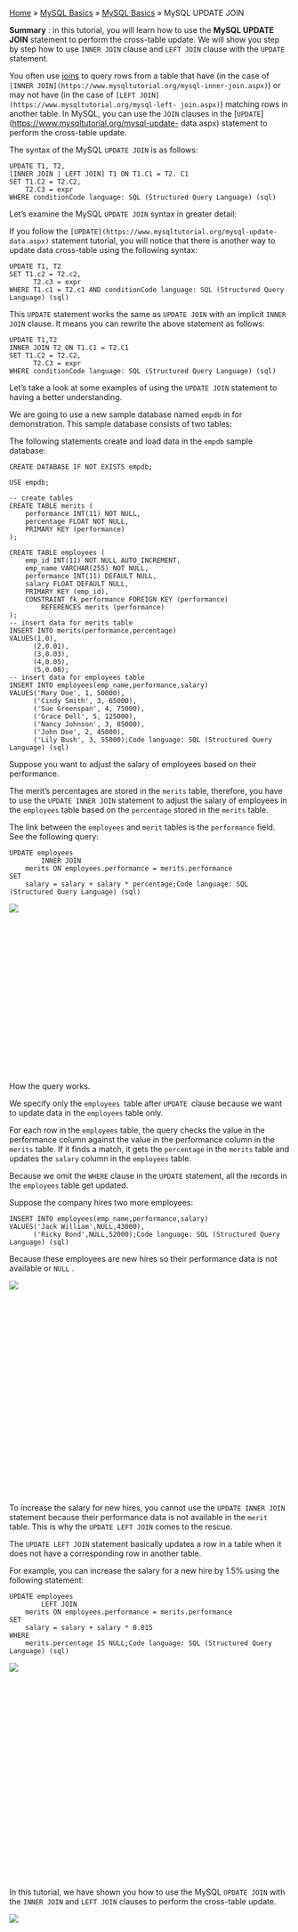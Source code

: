 

[Home](https://www.mysqltutorial.org/) » [MySQL
Basics](https://www.mysqltutorial.org/mysql-basics/) » [MySQL
Basics](https://www.mysqltutorial.org/mysql-basics/) » MySQL UPDATE JOIN



 **Summary** : in this tutorial, you will learn how to use the **MySQL UPDATE
JOIN** statement to perform the cross-table update. We will show you step by
step how to use `INNER JOIN` clause and `LEFT JOIN` clause with the `UPDATE`
statement.



You often use [joins](https://www.mysqltutorial.org/mysql-join/) to query rows
from a table that have (in the case of `[INNER
JOIN](https://www.mysqltutorial.org/mysql-inner-join.aspx)`) or may not have
(in the case of `[LEFT JOIN](https://www.mysqltutorial.org/mysql-left-
join.aspx)`) matching rows in another table. In MySQL, you can use the `JOIN`
clauses in the [`UPDATE`](https://www.mysqltutorial.org/mysql-update-
data.aspx) statement to perform the cross-table update.



The syntax of the MySQL `UPDATE JOIN` is as follows:


    
    
    UPDATE T1, T2,
    [INNER JOIN | LEFT JOIN] T1 ON T1.C1 = T2. C1
    SET T1.C2 = T2.C2, 
        T2.C3 = expr
    WHERE conditionCode language: SQL (Structured Query Language) (sql)



Let’s examine the MySQL `UPDATE JOIN` syntax in greater detail:



If you follow the `[UPDATE](https://www.mysqltutorial.org/mysql-update-
data.aspx)` statement tutorial, you will notice that there is another way to
update data cross-table using the following syntax:


    
    
    UPDATE T1, T2
    SET T1.c2 = T2.c2,
          T2.c3 = expr
    WHERE T1.c1 = T2.c1 AND conditionCode language: SQL (Structured Query Language) (sql)



This `UPDATE` statement works the same as `UPDATE JOIN` with an implicit
`INNER JOIN` clause. It means you can rewrite the above statement as follows:


    
    
    UPDATE T1,T2
    INNER JOIN T2 ON T1.C1 = T2.C1
    SET T1.C2 = T2.C2,
          T2.C3 = expr
    WHERE conditionCode language: SQL (Structured Query Language) (sql)



Let’s take a look at some examples of using the `UPDATE JOIN` statement to
having a better understanding.



We are going to use a new sample database named `empdb` in for demonstration.
This sample database consists of two tables:



The following statements create and load data in the `empdb` sample database:


    
    
    CREATE DATABASE IF NOT EXISTS empdb;
    
    USE empdb;
    
    -- create tables
    CREATE TABLE merits (
        performance INT(11) NOT NULL,
        percentage FLOAT NOT NULL,
        PRIMARY KEY (performance)
    );
    
    CREATE TABLE employees (
        emp_id INT(11) NOT NULL AUTO_INCREMENT,
        emp_name VARCHAR(255) NOT NULL,
        performance INT(11) DEFAULT NULL,
        salary FLOAT DEFAULT NULL,
        PRIMARY KEY (emp_id),
        CONSTRAINT fk_performance FOREIGN KEY (performance)
            REFERENCES merits (performance)
    );
    -- insert data for merits table
    INSERT INTO merits(performance,percentage)
    VALUES(1,0),
          (2,0.01),
          (3,0.03),
          (4,0.05),
          (5,0.08);
    -- insert data for employees table
    INSERT INTO employees(emp_name,performance,salary)      
    VALUES('Mary Doe', 1, 50000),
          ('Cindy Smith', 3, 65000),
          ('Sue Greenspan', 4, 75000),
          ('Grace Dell', 5, 125000),
          ('Nancy Johnson', 3, 85000),
          ('John Doe', 2, 45000),
          ('Lily Bush', 3, 55000);Code language: SQL (Structured Query Language) (sql)



Suppose you want to adjust the salary of employees based on their performance.



The merit’s percentages are stored in the `merits` table, therefore, you have
to use the `UPDATE INNER JOIN` statement to adjust the salary of employees in
the `employees` table based on the `percentage` stored in the `merits` table.



The link between the `employees` and `merit` tables is the `performance`
field. See the following query:


    
    
    UPDATE employees
            INNER JOIN
        merits ON employees.performance = merits.performance 
    SET 
        salary = salary + salary * percentage;Code language: SQL (Structured Query Language) (sql)

![](https://www.mysqltutorial.org/wp-content/uploads/2013/05/MySQL-Update-Join-Example.jpg)
![](data:image/svg+xml,%3Csvg%20xmlns=%22http://www.w3.org/2000/svg%22%20viewBox=%220%200%20296%20170%22%3E%3C/svg%3E)


How the query works.



We specify only the `employees `table after `UPDATE `clause because we want to
update data in the `employees` table only.



For each row in the `employees` table, the query checks the value in the
performance column against the value in the performance column in the `merits`
table. If it finds a match, it gets the `percentage` in the `merits` table and
updates the `salary` column in the `employees` table.



Because we omit the `WHERE` clause in the `UPDATE` statement, all the records
in the `employees` table get updated.



Suppose the company hires two more employees:


    
    
    INSERT INTO employees(emp_name,performance,salary)
    VALUES('Jack William',NULL,43000),
          ('Ricky Bond',NULL,52000);Code language: SQL (Structured Query Language) (sql)



Because these employees are new hires so their performance data is not
available or `NULL` .

![](https://www.mysqltutorial.org/wp-content/uploads/2013/05/MySQL-Update-Left-Join-Example.jpg)
![](data:image/svg+xml,%3Csvg%20xmlns=%22http://www.w3.org/2000/svg%22%20viewBox=%220%200%20297%20217%22%3E%3C/svg%3E)


To increase the salary for new hires, you cannot use the `UPDATE INNER JOIN`
statement because their performance data is not available in the `merit`
table. This is why the `UPDATE LEFT JOIN` comes to the rescue.



The `UPDATE LEFT JOIN` statement basically updates a row in a table when it
does not have a corresponding row in another table.



For example, you can increase the salary for a new hire by 1.5% using the
following statement:


    
    
    UPDATE employees
            LEFT JOIN
        merits ON employees.performance = merits.performance 
    SET 
        salary = salary + salary * 0.015
    WHERE
        merits.percentage IS NULL;Code language: SQL (Structured Query Language) (sql)

![](https://www.mysqltutorial.org/wp-content/uploads/2013/05/MySQL-Update-Left-Join-with-Example.jpg)
![](data:image/svg+xml,%3Csvg%20xmlns=%22http://www.w3.org/2000/svg%22%20viewBox=%220%200%20293%20217%22%3E%3C/svg%3E)


In this tutorial, we have shown you how to use the MySQL `UPDATE JOIN` with
the `INNER JOIN` and `LEFT JOIN` clauses to perform the cross-table update.

![](https://www.mysqltutorial.org/wp-content/themes/evolution/img/left.svg)
![](data:image/svg+xml,%3Csvg%20xmlns=%22http://www.w3.org/2000/svg%22%20viewBox=%220%200%2032%2032%22%3E%3C/svg%3E)
![](https://www.mysqltutorial.org/wp-content/themes/evolution/img/right.svg)
![](data:image/svg+xml,%3Csvg%20xmlns=%22http://www.w3.org/2000/svg%22%20viewBox=%220%200%2032%2032%22%3E%3C/svg%3E)


All MySQL tutorials are practical and easy-to-follow, with SQL script and
screenshots available. [More About Us](/about-us/)

